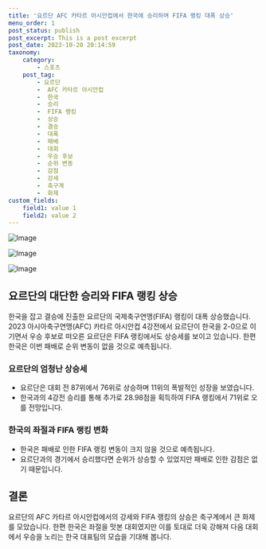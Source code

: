 ```yaml
---
title: '요르단 AFC 카타르 아시안컵에서 한국에 승리하며 FIFA 랭킹 대폭 상승'
menu_order: 1
post_status: publish
post_excerpt: This is a post excerpt
post_date: 2023-10-20 20:14:59
taxonomy:
    category:
        - 스포츠
    post_tag:
        - 요르단
        -  AFC 카타르 아시안컵
        -  한국
        -  승리
        -  FIFA 랭킹
        -  상승
        -  결승
        -  대폭
        -  패배
        -  대회
        -  우승 후보
        -  순위 변동
        -  감점
        -  강세
        -  축구계
        -  화제
custom_fields:
    field1: value 1
    field2: value 2
---
```


![Image](https://imgnews.pstatic.net/image/411/2024/02/07/0000041267_001_20240207124101421.jpg?type=w647)

![Image](https://imgnews.pstatic.net/image/411/2024/02/07/0000041267_002_20240207124101464.png?type=w647)

![Image](https://imgnews.pstatic.net/image/411/2024/02/07/0000041267_003_20240207124101495.png?type=w647)


## 요르단의 대단한 승리와 FIFA 랭킹 상승
한국을 잡고 결승에 진출한 요르단의 국제축구연맹(FIFA) 랭킹이 대폭 상승했습니다. 2023 아시아축구연맹(AFC) 카타르 아시안컵 4강전에서 요르단이 한국을 2-0으로 이기면서 우승 후보로 떠오른 요르단은 FIFA 랭킹에서도 상승세를 보이고 있습니다. 한편 한국은 이번 패배로 순위 변동이 없을 것으로 예측됩니다.

### 요르단의 엄청난 상승세
- 요르단은 대회 전 87위에서 76위로 상승하며 11위의 폭발적인 성장을 보였습니다.
- 한국과의 4강전 승리를 통해 추가로 28.98점을 획득하여 FIFA 랭킹에서 71위로 오를 전망입니다.

### 한국의 좌절과 FIFA 랭킹 변화
- 한국은 패배로 인한 FIFA 랭킹 변동이 크지 않을 것으로 예측됩니다.
- 요르단과의 경기에서 승리했다면 순위가 상승할 수 있었지만 패배로 인한 감점은 없기 때문입니다.

## 결론
요르단의 AFC 카타르 아시안컵에서의 강세와 FIFA 랭킹의 상승은 축구계에서 큰 화제를 모았습니다. 한편 한국은 좌절을 맛본 대회였지만 이를 토대로 더욱 강해져 다음 대회에서 우승을 노리는 한국 대표팀의 모습을 기대해 봅니다.
